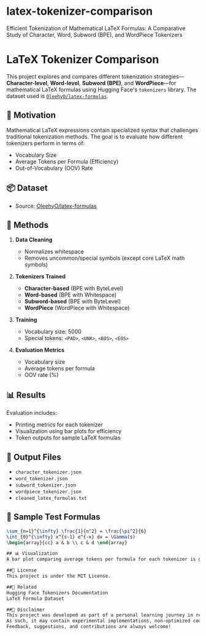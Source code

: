 # latex-tokenizer-comparison
Efficient Tokenization of Mathematical LaTeX Formulas: A Comparative Study of Character, Word, Subword (BPE), and WordPiece Tokenizers

# LaTeX Tokenizer Comparison

This project explores and compares different tokenization strategies—**Character-level**, **Word-level**, **Subword (BPE)**, and **WordPiece**—for mathematical LaTeX formulas using Hugging Face's `tokenizers` library. The dataset used is [`OleehyO/latex-formulas`](https://huggingface.co/datasets/OleehyO/latex-formulas).

## 🧠 Motivation

Mathematical LaTeX expressions contain specialized syntax that challenges traditional tokenization methods. The goal is to evaluate how different tokenizers perform in terms of:

- Vocabulary Size
- Average Tokens per Formula (Efficiency)
- Out-of-Vocabulary (OOV) Rate

## 📦 Dataset

- Source: [OleehyO/latex-formulas](https://huggingface.co/datasets/OleehyO/latex-formulas)
  
## 🔧 Methods

1. **Data Cleaning**  
   - Normalizes whitespace  
   - Removes uncommon/special symbols (except core LaTeX math symbols)

2. **Tokenizers Trained**  
   - **Character-based** (BPE with ByteLevel)
   - **Word-based** (BPE with Whitespace)
   - **Subword-based** (BPE with ByteLevel)
   - **WordPiece** (WordPiece with Whitespace)

3. **Training**  
   - Vocabulary size: 5000  
   - Special tokens: `<PAD>`, `<UNK>`, `<BOS>`, `<EOS>`

4. **Evaluation Metrics**  
   - Vocabulary size  
   - Average tokens per formula  
   - OOV rate (%)

## 📊 Results

Evaluation includes:
- Printing metrics for each tokenizer
- Visualization using bar plots for efficiency
- Token outputs for sample LaTeX formulas

## 📁 Output Files

- `character_tokenizer.json`
- `word_tokenizer.json`
- `subword_tokenizer.json`
- `wordpiece_tokenizer.json`
- `cleaned_latex_formulas.txt`

## 🧪 Sample Test Formulas

```latex
\sum_{n=1}^{\infty} \frac{1}{n^2} = \frac{\pi^2}{6}
\int_{0}^{\infty} x^{s-1} e^{-x} dx = \Gamma(s)
\begin{array}{cc} a & b \\ c & d \end{array}

## 📊 Visualization
A bar plot comparing average tokens per formula for each tokenizer is generated using Seaborn.

##📜 License
This project is under the MIT License.

##🔗 Related
Hugging Face Tokenizers Documentation
LaTeX Formula Dataset

##📌 Disclaimer
This project was developed as part of a personal learning journey in reinforcement learning.
As such, it may contain experimental implementations, non-optimized code, or areas for improvement.
Feedback, suggestions, and contributions are always welcome!
